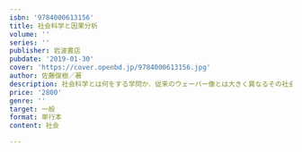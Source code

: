 ```yaml
---
isbn: '9784000613156'
title: 社会科学と因果分析
volume: ''
series: ''
publisher: 岩波書店
pubdate: '2019-01-30'
cover: 'https://cover.openbd.jp/9784000613156.jpg'
author: 佐藤俊樹／著
description: 社会科学とは何をする学問か．従来のウェーバー像とは大きく異なるその社会学の姿を明らかにしつつ考える．
price: '2800'
genre: ''
target: 一般
format: 単行本
content: 社会

---
```

